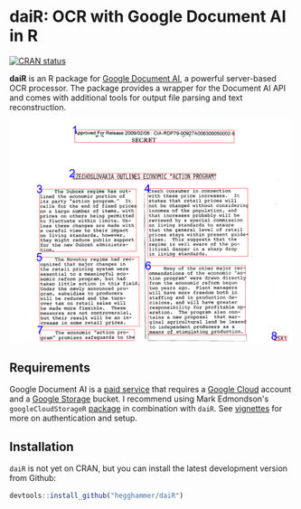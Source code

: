 # daiR: OCR with Google Document AI in R

<!-- badges: start -->
[![CRAN status](https://www.r-pkg.org/badges/version/daiR)](https://CRAN.R-project.org/package=daiR)
<!-- badges: end -->

**daiR** is an R package for [Google Document AI](https://cloud.google.com/document-ai), a powerful server-based OCR processor. The package provides a wrapper for the Document AI API and comes with additional tools for output file parsing and text reconstruction.

<img src="man/figures/frontpage_image.png" width="500" align="center">

## Requirements

Google Document AI is a [paid service](https://cloud.google.com/document-ai/pricing) that requires a [Google Cloud](https://console.cloud.google.com/) account and a [Google Storage](https://cloud.google.com/storage) bucket. I recommend using Mark Edmondson's `googleCloudStorageR` [package](https://github.com/cloudyr/googleCloudStorageR) in combination with `daiR`. See [vignettes](http://dair.info/) for more on authentication and setup.

## Installation

`daiR` is not yet on CRAN, but you can install the latest development version from Github:

```R
devtools::install_github("hegghammer/daiR")
```

